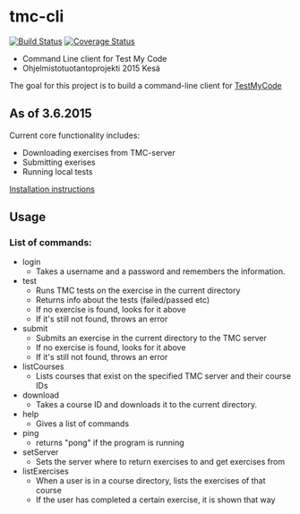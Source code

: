 # tmc-cli

[![Build Status](https://travis-ci.org/tmc-cli/tmc-cli.svg?branch=master)](https://travis-ci.org/tmc-cli/tmc-cli)
[![Coverage Status](https://coveralls.io/repos/tmc-cli/tmc-cli/badge.svg)](https://coveralls.io/r/tmc-cli/tmc-cli)

* Command Line client for Test My Code
* Ohjelmistotuotantoprojekti 2015 Kesä

The goal for this project is to build a command-line client for [TestMyCode](https://github.com/testmycode/tmc-server)

## As of 3.6.2015
Current core functionality includes:
* Downloading exercises from TMC-server
* Submitting exerises
* Running local tests

[Installation instructions](Installation.md)


## Usage
### List of commands:
- login
  - Takes a username and a password and remembers the information. 
- test
  - Runs TMC tests on the exercise in the current directory
  - Returns info about the tests (failed/passed etc)
  - If no exercise is found, looks for it above
  - If it's still not found, throws an error
- submit
  - Submits an exercise in the current directory to the TMC server
  - If no exercise is found, looks for it above
  - If it's still not found, throws an error
- listCourses
  - Lists courses that exist on the specified TMC server and their course IDs
- download
  - Takes a course ID and downloads it to the current directory.
- help
  - Gives a list of commands
- ping
  - returns "pong" if the program is running
- setServer
  - Sets the server where to return exercises to and get exercises from 
- listExercises
  - When a user is in a course directory, lists the exercises of that course
  - If the user has completed a certain exercise, it is shown that way
